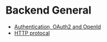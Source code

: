 # Backend General

- [Authentication, OAuth2 and OpenId](https://www.educative.io/courses/web-security-access-management-jwt-oauth2-openid-connect)
- [HTTP protocal](https://www.jmarshall.com/easy/http/)
